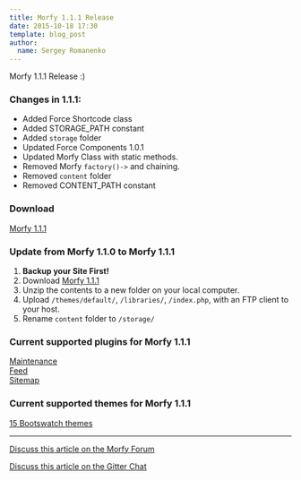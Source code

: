 ```yaml
---
title: Morfy 1.1.1 Release
date: 2015-10-18 17:30
template: blog_post
author:
  name: Sergey Romanenko
---
```


Morfy 1.1.1 Release :)    

### Changes in 1.1.1:  
* Added Force Shortcode class  
* Added STORAGE_PATH constant  
* Added `storage` folder  
* Updated Force Components 1.0.1  
* Updated Morfy Class with static methods.  
* Removed Morfy `factory()->` and chaining.  
* Removed `content` folder  
* Removed CONTENT_PATH constant  


### Download  
[<i class="fa fa-download"></i> Morfy 1.1.1](https://github.com/morfy-cms/morfy/releases/download/v1.1.1/morfy-1.1.1.zip)  

### Update from Morfy 1.1.0 to Morfy 1.1.1  
1. **Backup your Site First!**    
2. Download [Morfy 1.1.1](https://github.com/morfy-cms/morfy/releases/download/v1.1.1/morfy-1.1.1.zip)    
3. Unzip the contents to a new folder on your local computer.  
4. Upload `/themes/default/`, `/libraries/`, `/index.php`, with an FTP client to your host.  
5. Rename `content` folder to `/storage/`  

### Current supported plugins for Morfy 1.1.1  
[Maintenance](https://github.com/morfy-cms/morfy-plugin-maintenance)  
[Feed](https://github.com/morfy-cms/morfy-plugin-feed)   
[Sitemap](https://github.com/morfy-cms/morfy-plugin-sitemap)   

### Current supported themes for Morfy 1.1.1
[15 Bootswatch themes](https://github.com/morfy-cms/morfy-theme-bootswatch)   

<hr>  

[<i class="fa fa-comments"></i> Discuss this article on the Morfy Forum](http://forum.morfy.org/discussion/39/morfy-1-1-1-release)  

[<i class="fa fa-comments"></i> Discuss this article on the Gitter Chat](https://gitter.im/morfy-cms/morfy)  
